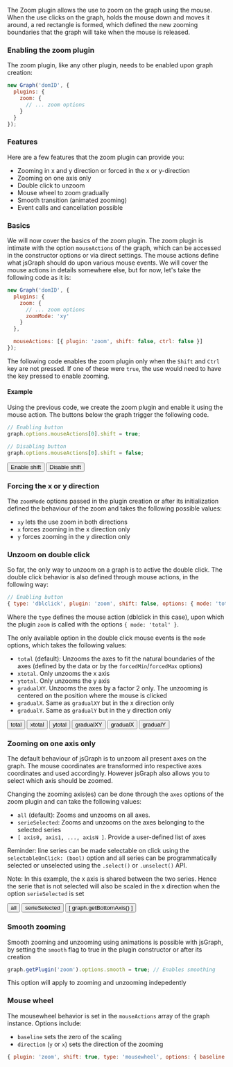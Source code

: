 <script>

function makeGraph( domID, zoomOptions, mouseActions, secondSerie ) {

var graph = new Graph( domID, {

plugins: {
  'zoom': zoomOptions || {}
},

mouseActions: mouseActions || []

} );

graph.resize( 400, 300 );

const wave1 = Graph.newWaveform();

for( var i = 0; i < 2 * Math.PI; i += 0.1 ) {
  wave1.append( Math.sin( i ), i );
}

var serie = graph.newSerie( "firstSerie" ).autoAxis().setWaveform( wave1 );

if( secondSerie ) {

  serie.setLineColor('ForestGreen').setOption('selectableOnClick', true);

  const wave = Graph.newWaveform();
  for( var i = 0; i < 2 * Math.PI; i += 0.1 ) {
    wave.append( Math.cos( i ), i );
  }

  var serie = graph.newSerie( "secondSerie" ).autoAxis().setYAxis( graph.getRightAxis( 0 ) ).setWaveform( wave ).setLineColor('crimson').setOption('selectableOnClick', true);

  graph.getRightAxis( 0 ).turnGridsOff();



}
graph.draw();

return { Graph: graph }
}

</script>

The Zoom plugin allows the use to zoom on the graph using the mouse. When the use clicks on the graph, holds the mouse down and moves it around, a red rectangle is formed, which defined the new zooming boundaries that the graph will take when the mouse is released.

### <a id="enabling"></a>Enabling the zoom plugin

The zoom plugin, like any other plugin, needs to be enabled upon graph creation:

```javascript
new Graph('domID', {
  plugins: {
    zoom: {
      // ... zoom options
    }
  }
});
```

### <a id="features"></a>Features

Here are a few features that the zoom plugin can provide you:

- Zooming in x and y direction or forced in the x or y-direction
- Zooming on one axis only
- Double click to unzoom
- Mouse wheel to zoom gradually
- Smooth transition (animated zooming)
- Event calls and cancellation possible

### <a id="basics"></a>Basics

We will now cover the basics of the zoom plugin. The zoom plugin is intimate with the option `mouseActions` of the graph, which can be accessed in the constructor options or via direct settings. The mouse actions define what jsGraph should do upon various mouse events. We will cover the mouse actions in details somewhere else, but for now, let's take the following code as it is:

```javascript
new Graph('domID', {
  plugins: {
    zoom: {
      // ... zoom options
      zoomMode: 'xy'
    }
  },

  mouseActions: [{ plugin: 'zoom', shift: false, ctrl: false }]
});
```

The following code enables the zoom plugin only when the `Shift` and `Ctrl` key are not pressed. If one of these were `true`, the use would need to have the key pressed to enable zooming.

#### <a id="example"></a>Example

Using the previous code, we create the zoom plugin and enable it using the mouse action. The buttons below the graph trigger the following code.

```javascript
// Enabling button
graph.options.mouseActions[0].shift = true;

// Disabling button
graph.options.mouseActions[0].shift = false;
```

<div id="example-1" class="jsgraph-example"></div>

<script>
( () => {
  var graphResponse = makeGraph( "example-1", { zoomMode: 'xy' }, [ { plugin: 'zoom' } ] );

  $( document ).ready( function() {

    $( '#example-1-shift' ).on( 'click', function() {

      graphResponse.Graph.options.mouseActions[ 0 ].shift = true;

      $( this ).siblings( ).removeClass( 'active' );
      $( this ).addClass( 'active' );
    });

    $( '#example-1-shift2' ).on('click', function() {

      graphResponse.Graph.options.mouseActions[ 0 ].shift = false;

      $( this ).siblings( ).removeClass( 'active' );
      $( this ).addClass( 'active' );
    });
  });
})();
</script>

<div class="btn-group">
  <button class="btn btn-default" id="example-1-shift">Enable shift</button>
  <button class="btn btn-default active" id="example-1-shift2">Disable shift</button>
</div>

### <a id="forcing"></a>Forcing the x or y direction

The `zoomMode` options passed in the plugin creation or after its initialization defined the behaviour of the zoom and takes the following possible values:

- `xy` lets the use zoom in both directions
- `x` forces zooming in the x direction only
- `y` forces zooming in the y direction only

### <a id="unzooming"></a>Unzoom on double click

So far, the only way to unzoom on a graph is to active the double click. The double click behavior is also defined through mouse actions, in the following way:

```javascript
// Enabling button
{ type: 'dblclick', plugin: 'zoom', shift: false, options: { mode: 'total' } }
```

Where the `type` defines the mouse action (dblclick in this case), upon which the plugin `zoom` is called with the options `{ mode: 'total' }`.

<div id="example-2" class="jsgraph-example"></div>

<script>

var graphResponse = makeGraph( "example-2", { zoomMode: 'xy' }, [ { plugin: 'zoom' }, { type: 'dblclick', plugin: 'zoom', shift: false, options: { mode: 'total' } }
 ] );

</script>

The only available option in the double click mouse events is the `mode` options, which takes the following values:

- `total` (default): Unzooms the axes to fit the natural boundaries of the axes (defined by the data or by the `forcedMin`/`forcedMax` options)
- `xtotal`. Only unzooms the x axis
- `ytotal`. Only unzooms the y axis
- `gradualXY`. Unzooms the axes by a factor 2 only. The unzooming is centered on the position where the mouse is clicked
- `gradualX`. Same as `gradualXY` but in the x direction only
- `gradualY`. Same as `gradualY` but in the y direction only

<div id="example-3" class="jsgraph-example"></div>

<script>

( function() {

var graphResponse = makeGraph( "example-3", { zoomMode: 'xy' }, [ { plugin: 'zoom' }, { type: 'dblclick', plugin: 'zoom', shift: false, options: { mode: 'total' } }
 ] );

$( document ).ready( function() {

  $( 'button.example-3' ).on( 'click', function() {

    switch( $( this ).attr( 'id' ).replace('example-3-', '' ) ) {

      case 'total':
        graphResponse.Graph.options.mouseActions[ 1 ].options.mode = 'total';
      break;
      case 'xtotal':
        graphResponse.Graph.options.mouseActions[ 1 ].options.mode = 'xtotal';
      break;
      case 'ytotal':
        graphResponse.Graph.options.mouseActions[ 1 ].options.mode = 'ytotal';
      break;
      case 'gradualXY':
        graphResponse.Graph.options.mouseActions[ 1 ].options.mode = 'gradualXY';
      break;
      case 'gradualX':
        graphResponse.Graph.options.mouseActions[ 1 ].options.mode = 'gradualX';
      break;
      case 'gradualY':
        graphResponse.Graph.options.mouseActions[ 1 ].options.mode = 'gradualY';
      break;

    }

    $( this ).siblings( ).removeClass( 'active' );
    $( this ).addClass( 'active' );
  });

});


}) ();
</script>

<div class="btn-group">
<button class="btn btn-default example-3 active" id="example-3-total">total</button>
<button class="btn btn-default example-3" id="example-3-xtotal">xtotal</button>
<button class="btn btn-default example-3" id="example-3-ytotal">ytotal</button>
<button class="btn btn-default example-3" id="example-3-gradualXY">gradualXY</button>
<button class="btn btn-default example-3" id="example-3-gradualX">gradualX</button>
<button class="btn btn-default example-3" id="example-3-gradualY">gradualY</button>
</div>

### <a id="oneaxis"></a> Zooming on one axis only

The default behaviour of jsGraph is to unzoom all present axes on the graph. The mouse coordinates are transformed into respective axes coordinates and used accordingly. However jsGraph also allows you to select which axis should be zoomed.

Changing the zooming axis(es) can be done through the `axes` options of the zoom plugin and can take the following values:

- `all` (default): Zooms and unzooms on all axes.
- `serieSelected`: Zooms and unzooms on the axes belonging to the selected series
- `[ axis0, axis1, ..., axisN ]`. Provide a user-defined list of axes

Reminder: line series can be made selectable on click using the `selectableOnClick: (bool)` option and all series can be programmatically selected or unselected using the `.select()` or `.unselect()` API.

<div id="example-4" class="jsgraph-example"></div>

<script>

( function() {

var graphResponse = makeGraph( "example-4", { zoomMode: 'xy' }, [ { plugin: 'zoom' }, { type: 'dblclick', plugin: 'zoom', shift: false, options: { mode: 'total' } }
 ], true );

$( document ).ready( function() {

  $( 'button.example-4' ).on( 'click', function() {

    graphResponse.Graph.options.mouseActions[ 0 ].options = graphResponse.Graph.options.mouseActions[ 0 ].options || {};

    switch( $( this ).attr( 'id' ).replace('example-4-', '' ) ) {

      case 'all':

        graphResponse.Graph.getPlugin('zoom').options.axes = 'all';
      break;
      case 'serieSelected':
        graphResponse.Graph.getPlugin('zoom').options.axes = 'serieSelected';
      break;

      case 'bottom':
        graphResponse.Graph.getPlugin('zoom').options.axes = [ graphResponse.Graph.getBottomAxis() ];
      break;
    }

    $( this ).siblings( ).removeClass( 'active' );
    $( this ).addClass( 'active' );
  });

});


}) ();
</script>

Note: In this example, the x axis is shared between the two series. Hence the serie that is not selected will also be scaled in the x direction when the option `serieSelected` is set

<div class="btn-group">
  <button class="btn btn-default example-4 active" id="example-4-all">all</button>
  <button class="btn btn-default example-4" id="example-4-serieSelected">serieSelected</button>
  <button class="btn btn-default example-4" id="example-4-bottom">[ graph.getBottomAxis() ]</button>
</div>

### <a id="smooth"></a>Smooth zooming

Smooth zooming and unzooming using animations is possible with jsGraph, by setting the `smooth` flag to true in the plugin constructor or after its creation

```javascript
graph.getPlugin('zoom').options.smooth = true; // Enables smoothing
```

This option will apply to zooming and unzooming indepedently

<div id="example-5" class="jsgraph-example"></div>

<script>

( function() {

var graphResponse = makeGraph( "example-5", { zoomMode: 'xy', smooth: true }, [ { plugin: 'zoom' }, { type: 'dblclick', plugin: 'zoom', shift: false, options: { mode: 'total' } }
 ], false );

}) ();
</script>

### <a id="mousewheel"></a>Mouse wheel

The mousewheel behavior is set in the `mouseActions` array of the graph instance. Options include:

- `baseline` sets the zero of the scaling
- `direction` (`y` or `x`) sets the direction of the zooming

```javascript
{ plugin: 'zoom', shift: true, type: 'mousewheel', options: { baseline: 0, direction: 'y' } },
```

```

```
